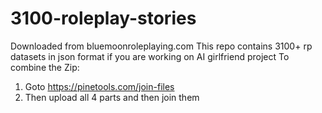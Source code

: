 # 3100-roleplay-stories
Downloaded from bluemoonroleplaying.com
This repo contains 3100+ rp datasets in json format if you are working on AI girlfriend project
To combine the Zip:
1. Goto https://pinetools.com/join-files
2. Then upload all 4 parts and then join them
